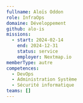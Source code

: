 ```yaml
---
fullname: Aloïs Oddon
role: InfraOps
domaine: Développement
github: alo-is
missions:
  - start: 2024-02-14
    end: 2024-12-31
    status: service
    employer: Nextmap.io
memberType: autre
competences:
  - DevOps
  - Administration Système
  - Sécurité informatique
teams: []
---
```

